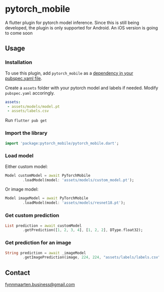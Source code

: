 # pytorch_mobile

A flutter plugin for pytorch model inference.
Since this is still being developed, the plugin is only supported for Android.
An iOS version is going to come soon

## Usage

### Installation

To use this plugin, add `pytorch_mobile` as a [dependency in your pubspec.yaml file](https://flutter.dev/docs/development/packages-and-plugins/using-packages).

Create a `assets` folder with your pytorch model and labels if needed. Modify `pubspec.yaml` accoringly.

```yaml
assets:
 - assets/models/model.pt
 - assets/labels.csv
```

Run `flutter pub get`

### Import the library

```dart
import 'package:pytorch_mobile/pytorch_mobile.dart';
```

### Load model

Either custom model:
```dart
Model customModel = await PyTorchMobile
        .loadModel(model: 'assets/models/custom_model.pt');
```
Or image model:
```dart
Model imageModel = await PyTorchMobile
        .loadModel(model: 'assets/models/resnet18.pt');
```

### Get custom prediction

```dart
List prediction = await customModel
        .getPrediction([1, 2, 3, 4], [1, 2, 2], DType.float32);
```

### Get prediction for an image

```dart
String prediction = await _imageModel
        .getImagePrediction(image, 224, 224, "assets/labels/labels.csv");
```

## Contact
fynnmaarten.business@gmail.com
